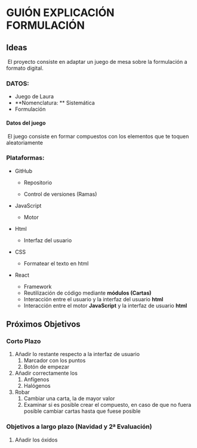 # GUIÓN EXPLICACIÓN FORMULACIÓN

## **Ideas**

​	El proyecto consiste en adaptar un juego de mesa sobre la formulación a formato digital.

### **DATOS:** 

- Juego de Laura
- **Nomenclatura: ** Sistemática
- Formulación

#### Datos del juego

​	El juego consiste en formar compuestos con los elementos que te toquen aleatoriamente

### **Plataformas:**

- GitHub

  - Repositorio

  - Control de versiones (Ramas)

- JavaScript
  - Motor

- Html

  - Interfaz del usuario

- CSS

  - Formatear el texto en html

- React

  - Framework
  - Reutilización de código mediante **módulos (Cartas)**
  - Interacción entre el usuario y la interfaz del usuario **html**
  - Interacción entre el motor **JavaScript** y la interfaz de usuario **html**

## Próximos Objetivos

### Corto Plazo

1. Añadir lo restante respecto a la interfaz de usuario
   1. Marcador con los puntos
   2. Botón de empezar
2. Añadir correctamente los
   1. Anfígenos
   2. Halógenos
3. Robar
   1. Cambiar una carta, la de mayor valor
   2. Examinar si es posible crear el compuesto, en caso de que no fuera posible cambiar cartas hasta que fuese posible

### **Objetivos a largo plazo** (Navidad y 2ª Evaluación)

1. Añadir los óxidos

   

